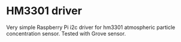 # HM3301 driver

Very simple Raspberry Pi i2c driver for hm3301 atmospheric particle concentration sensor.
Tested with Grove sensor.